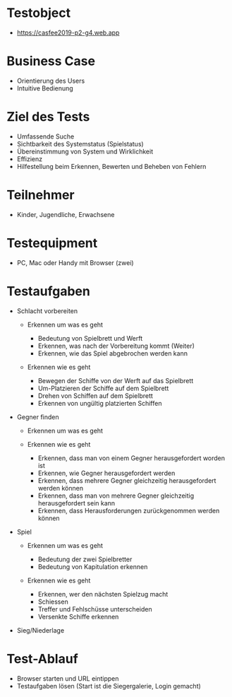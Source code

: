 # Testobject

-   https://casfee2019-p2-g4.web.app

# Business Case

-   Orientierung des Users
-   Intuitive Bedienung

# Ziel des Tests

-   Umfassende Suche
-   Sichtbarkeit des Systemstatus (Spielstatus)
-   Übereinstimmung von System und Wirklichkeit
-   Effizienz
-   Hilfestellung beim Erkennen, Bewerten und Beheben von Fehlern

# Teilnehmer

-   Kinder, Jugendliche, Erwachsene

# Testequipment

-   PC, Mac oder Handy mit Browser (zwei)

# Testaufgaben

-   Schlacht vorbereiten

    -   Erkennen um was es geht

        -   Bedeutung von Spielbrett und Werft
        -   Erkennen, was nach der Vorbereitung kommt (Weiter)
        -   Erkennen, wie das Spiel abgebrochen werden kann

    -   Erkennen wie es geht

        -   Bewegen der Schiffe von der Werft auf das Spielbrett
        -   Um-Platzieren der Schiffe auf dem Spielbrett
        -   Drehen von Schiffen auf dem Spielbrett
        -   Erkennen von ungültig platzierten Schiffen

-   Gegner finden

    -   Erkennen um was es geht

    -   Erkennen wie es geht

        -   Erkennen, dass man von einem Gegner herausgefordert worden ist
        -   Erkennen, wie Gegner herausgefordert werden
        -   Erkennen, dass mehrere Gegner gleichzeitig herausgefordert
            werden können
        -   Erkennen, dass man von mehrere Gegner gleichzeitig herausgefordert
            sein kann
        -   Erkennen, dass Herausforderungen zurückgenommen werden können

-   Spiel

    -   Erkennen um was es geht

        -   Bedeutung der zwei Spielbretter
        -   Bedeutung von Kapitulation erkennen

    -   Erkennen wie es geht

        -   Erkennen, wer den nächsten Spielzug macht
        -   Schiessen
        -   Treffer und Fehlschüsse unterscheiden
        -   Versenkte Schiffe erkennen

-   Sieg/Niederlage

# Test-Ablauf

-   Browser starten und URL eintippen
-   Testaufgaben lösen (Start ist die Siegergalerie, Login gemacht)
